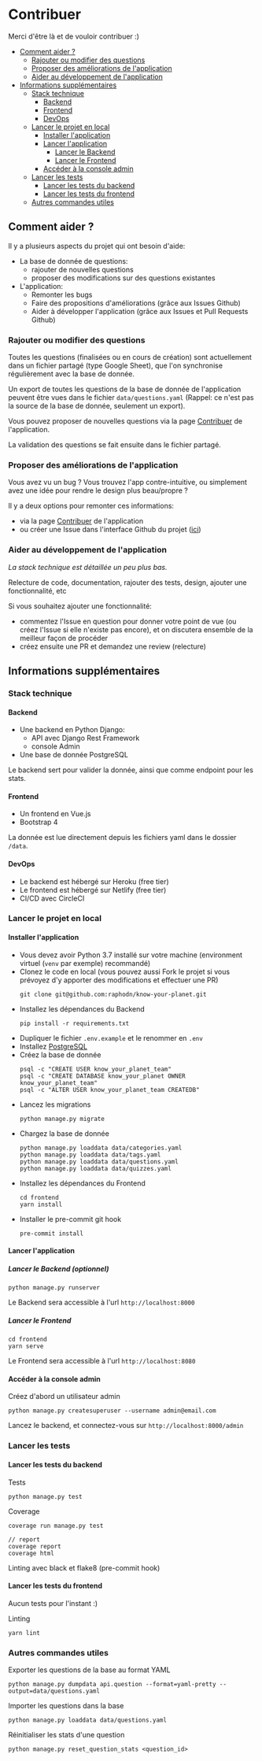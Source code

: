 # Contribuer

Merci d'être là et de vouloir contribuer :)

<!-- START doctoc generated TOC please keep comment here to allow auto update -->
<!-- DON'T EDIT THIS SECTION, INSTEAD RE-RUN doctoc TO UPDATE -->


- [Comment aider ?](#comment-aider-)
  - [Rajouter ou modifier des questions](#rajouter-ou-modifier-des-questions)
  - [Proposer des améliorations de l'application](#proposer-des-am%C3%A9liorations-de-lapplication)
  - [Aider au développement de l'application](#aider-au-d%C3%A9veloppement-de-lapplication)
- [Informations supplémentaires](#informations-suppl%C3%A9mentaires)
  - [Stack technique](#stack-technique)
    - [Backend](#backend)
    - [Frontend](#frontend)
    - [DevOps](#devops)
  - [Lancer le projet en local](#lancer-le-projet-en-local)
    - [Installer l'application](#installer-lapplication)
    - [Lancer l'application](#lancer-lapplication)
      - [Lancer le Backend](#lancer-le-backend)
      - [Lancer le Frontend](#lancer-le-frontend)
    - [Accéder à la console admin](#acc%C3%A9der-%C3%A0-la-console-admin)
  - [Lancer les tests](#lancer-les-tests)
    - [Lancer les tests du backend](#lancer-les-tests-du-backend)
    - [Lancer les tests du frontend](#lancer-les-tests-du-frontend)
  - [Autres commandes utiles](#autres-commandes-utiles)

<!-- END doctoc generated TOC please keep comment here to allow auto update -->

## Comment aider ?

Il y a plusieurs aspects du projet qui ont besoin d'aide:

- La base de donnée de questions:
    - rajouter de nouvelles questions
    - proposer des modifications sur des questions existantes
- L'application:
    - Remonter les bugs
    - Faire des propositions d'améliorations (grâce aux Issues Github)
    - Aider à développer l'application (grâce aux Issues et Pull Requests Github)

### Rajouter ou modifier des questions

Toutes les questions (finalisées ou en cours de création) sont actuellement dans un fichier partagé (type Google Sheet), que l'on synchronise régulièrement avec la base de donnée.

Un export de toutes les questions de la base de donnée de l'application peuvent être vues dans le fichier `data/questions.yaml` (Rappel: ce n'est pas la source de la base de donnée, seulement un export).

Vous pouvez proposer de nouvelles questions via la page [Contribuer](https://quizanthropocene.fr/contribuer) de l'application.

La validation des questions se fait ensuite dans le fichier partagé.

### Proposer des améliorations de l'application

Vous avez vu un bug ? Vous trouvez l'app contre-intuitive, ou simplement avez une idée pour rendre le design plus beau/propre ?

Il y a deux options pour remonter ces informations:
- via la page [Contribuer](https://quizanthropocene.fr/contribuer) de l'application
- ou créer une Issue dans l'interface Github du projet ([ici](https://github.com/raphodn/know-your-planet/issues))

### Aider au développement de l'application

_La stack technique est détaillée un peu plus bas._

Relecture de code, documentation, rajouter des tests, design, ajouter une fonctionnalité, etc

Si vous souhaitez ajouter une fonctionnalité:
- commentez l'Issue en question pour donner votre point de vue (ou créez l'Issue si elle n'existe pas encore), et on discutera ensemble de la meilleur façon de procéder
- créez ensuite une PR et demandez une review (relecture)

## Informations supplémentaires

### Stack technique

#### Backend

- Une backend en Python Django:
  - API avec Django Rest Framework
  - console Admin
- Une base de donnée PostgreSQL

Le backend sert pour valider la donnée, ainsi que comme endpoint pour les stats.

#### Frontend

- Un frontend en Vue.js
- Bootstrap 4

La donnée est lue directement depuis les fichiers yaml dans le dossier `/data`.

#### DevOps

- Le backend est hébergé sur Heroku (free tier)
- Le frontend est hébergé sur Netlify (free tier)
- CI/CD avec CircleCI

### Lancer le projet en local

#### Installer l'application

- Vous devez avoir Python 3.7 installé sur votre machine (environment virtuel (`venv` par exemple) recommandé)
- Clonez le code en local (vous pouvez aussi Fork le projet si vous prévoyez d'y apporter des modifications et effectuer une PR)
    ```
    git clone git@github.com:raphodn/know-your-planet.git
    ```
- Installez les dépendances du Backend
    ```
    pip install -r requirements.txt
    ```
- Dupliquer le fichier `.env.example` et le renommer en `.env`
- Installez [PostgreSQL](https://www.postgresql.org)
- Créez la base de donnée
    ```
    psql -c "CREATE USER know_your_planet_team"
    psql -c "CREATE DATABASE know_your_planet OWNER know_your_planet_team"
    psql -c "ALTER USER know_your_planet_team CREATEDB"
    ```
- Lancez les migrations
    ```
    python manage.py migrate
    ```
- Chargez la base de donnée
    ```
    python manage.py loaddata data/categories.yaml
    python manage.py loaddata data/tags.yaml
    python manage.py loaddata data/questions.yaml
    python manage.py loaddata data/quizzes.yaml
    ```
- Installez les dépendances du Frontend
    ```
    cd frontend
    yarn install
    ```
- Installer le pre-commit git hook
    ```
    pre-commit install
    ```

#### Lancer l'application

##### Lancer le Backend (optionnel)

```
python manage.py runserver
```

Le Backend sera accessible à l'url `http://localhost:8000`

##### Lancer le Frontend

```
cd frontend
yarn serve
```

Le Frontend sera accessible à l'url `http://localhost:8080`

#### Accéder à la console admin

Créez d'abord un utilisateur admin
```
python manage.py createsuperuser --username admin@email.com
```

Lancez le backend, et connectez-vous sur `http://localhost:8000/admin`

### Lancer les tests

#### Lancer les tests du backend

Tests
```
python manage.py test
```

Coverage
```
coverage run manage.py test

// report
coverage report
coverage html
```

Linting avec black et flake8 (pre-commit hook)

#### Lancer les tests du frontend

Aucun tests pour l'instant :)

Linting
```
yarn lint
```

### Autres commandes utiles

Exporter les questions de la base au format YAML
```
python manage.py dumpdata api.question --format=yaml-pretty --output=data/questions.yaml
```

Importer les questions dans la base
```
python manage.py loaddata data/questions.yaml
```

Réinitialiser les stats d'une question
```
python manage.py reset_question_stats <question_id>
```
